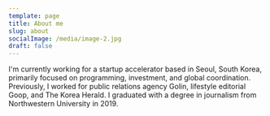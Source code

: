 ```yaml
---
template: page
title: About me
slug: about
socialImage: /media/image-2.jpg
draft: false
---
```

I'm currently working for a startup accelerator based in Seoul, South Korea, primarily focused on programming, investment, and global coordination. Previously, I worked for public relations agency Golin, lifestyle editorial Goop, and The Korea Herald. I graduated with a degree in journalism from Northwestern University in 2019.